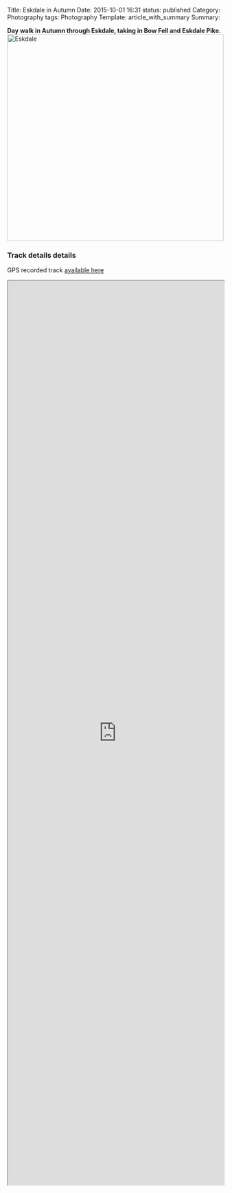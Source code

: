 Title: Eskdale in Autumn
Date: 2015-10-01 16:31
status: published
Category: Photography
tags: Photography
Template: article_with_summary
Summary: <div> <b>Day walk in Autumn through Eskdale, taking in Bow Fell and Eskdale Pike.</b> <a data-flickr-embed="true"  href="https://www.flickr.com/photos/doug_from_the_uk/albums/72157663610810895" title="Eskdale"><img src="https://farm1.staticflickr.com/718/22337809630_ff0fe6c12a_z.jpg" width="100%" height="480" alt="Eskdale"></a><script async src="//embedr.flickr.com/assets/client-code.js" charset="utf-8"></script> </div>


<h3> Track details details </h3>

GPS recorded track [available here]({filename}/docs/activity_931784248.gpx)


<iframe src="http://adventures.garmin.com/en-US/by/douglask31/bowfell-and-eskdale/#.VpqKtnWLTCI" width="100%" height="2100px" zoom =  1.00></iframe>
